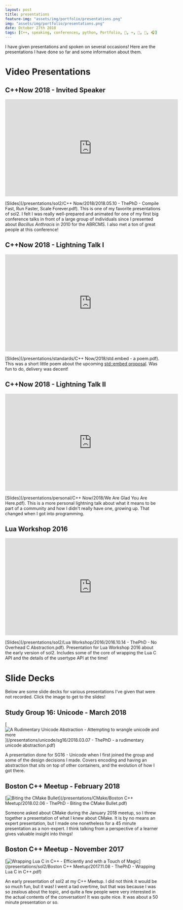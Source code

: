 ```yaml
---
layout: post
title: presentations
feature-img: "assets/img/portfolio/presentations.png"
img: "assets/img/portfolio/presentations.png"
date: October 27th 2018
tags: [C++, speaking, conferences, python, Portfolio, 🚌, ⌨️, 🤝, 📣, 🎧]
---
```


I have given presentations and spoken on several occasions! Here are the presentations I have done so far and some information about them.



# Video Presentations


## C++Now 2018 - Invited Speaker

<div style="text-align:center"><iframe width="560" height="315" src="https://www.youtube-nocookie.com/embed/0Lwy4_sKeJM" frameborder="0" allow="autoplay; encrypted-media" allowfullscreen></iframe></div>

[Slides](/presentations/sol2/C++ Now/2018/2018.05.10 - ThePhD - Compile Fast, Run Faster, Scale Forever.pdf). This is one of my favorite presentations of sol2. I felt I was really well-prepared and animated for one of my first big conference talks in front of a large group of individuals since I presented about _Bacillus Anthracis_ in 2010 for the ABRCMS. I also met a ton of great people at this conference!


## C++Now 2018 - Lightning Talk I

<div style="text-align:center"><iframe width="560" height="315" src="https://www.youtube-nocookie.com/embed/EG5v7CSmO3s" frameborder="0" allow="autoplay; encrypted-media" allowfullscreen></iframe></div>

[Slides](/presentations/standards/C++ Now/2018/std.embed - a poem.pdf). This was a short little poem about the upcoming [std::embed proposal](vendor/future_cxx/papers/d1040.html). Was fun to do, delivery was decent!


## C++Now 2018 - Lightning Talk II

<div style="text-align:center"><iframe width="560" height="315" src="https://www.youtube-nocookie.com/embed/Vl8OK1hDYUg" frameborder="0" allow="autoplay; encrypted-media" allowfullscreen></iframe></div>

[Slides](/presentations/personal/C++ Now/2018/We Are Glad You Are Here.pdf). This is a more personal lightning talk about what it means to be part of a community and how I didn't really have one, growing up. That changed when I got into programming.


## Lua Workshop 2016

<div style="text-align:center"><iframe width="560" height="315" src="https://www.youtube-nocookie.com/embed/NAox5UsjbUM" frameborder="0" allow="autoplay; encrypted-media" allowfullscreen></iframe></div>

[Slides](/presentations/sol2/Lua Workshop/2016/2016.10.14 - ThePhD - No Overhead C Abstraction.pdf). Presentation for Lua Workshop 2016 about the early version of sol2. Includes some of the core of wrapping the Lua C API and the details of the usertype API at the time!



# Slide Decks

Below are some slide decks for various presentations I've given that were not recorded. Click the image to get to the slides!


## Study Group 16: Unicode - March 2018

[![A Rudimentary Unicode Abstraction - Attempting to wrangle unicode and more](/assets/img/thumbnails/rudimentary-unicode.png)](/presentations/unicode/sg16/2018.03.07 - ThePhD - a rudimentary unicode abstraction.pdf)

A presentation done for SG16 - Unicode when I first joined the group and some of the design decisions I made. Covers encoding and having an abstraction that sits on top of other containers, and the evolution of how I got there.


## Boston C++ Meetup - February 2018

[![Biting the CMake Bullet](/assets/img/thumbnails/cmake-bullet.png)](/presentations/CMake/Boston C++ Meetup/2018.02.06 - ThePhD - Biting the CMake Bullet.pdf)

Someone asked about CMake during the January 2018 meetup, so I threw together a presentation of what I knew about CMake. It is by no means an expert presentation, but I made one nonetheless for a 45 minute presentation as a non-expert. I think talking from a perspective of a learner gives valuable insight into things!


## Boston C++ Meetup - November 2017

[![Wrapping Lua C in C++ - Efficiently and with a Touch of Magic](/assets/img/thumbnails/wrapping-lua.png)](/presentations/sol2/Boston C++ Meetup/2017.11.08 - ThePhD - Wrapping Lua C in C++.pdf)

An early presentation of sol2 at my C++ Meetup. I did not think it would be so much fun, but it was! I went a tad overtime, but that was because I was so zealous about the topic, and quite a few people were very interested in the actual contents of the conversation! It was quite nice. It was about a 50 minute presentation or so.
